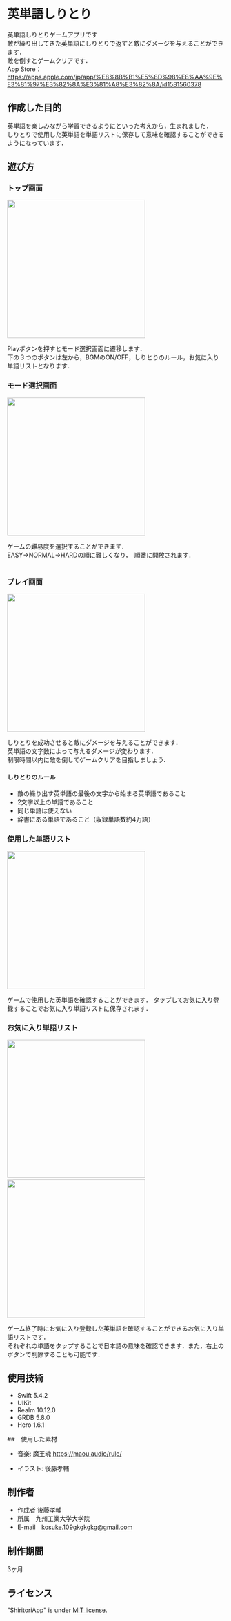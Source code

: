 # 英単語しりとり
英単語しりとりゲームアプリです</br>
敵が繰り出してきた英単語にしりとりで返すと敵にダメージを与えることができます．</br>
敵を倒すとゲームクリアです．</br>
App Store：https://apps.apple.com/jp/app/%E8%8B%B1%E5%8D%98%E8%AA%9E%E3%81%97%E3%82%8A%E3%81%A8%E3%82%8A/id1581560378

## 作成した目的
英単語を楽しみながら学習できるようにといった考えから，生まれました．</br>
しりとりで使用した英単語を単語リストに保存して意味を確認することができるようになっています．

## 遊び方
### トップ画面
<img src='https://user-images.githubusercontent.com/84612341/126066774-eb543b8a-64a8-4c56-af61-b88a2be7711a.png' width='320px'></br>

Playボタンを押すとモード選択画面に遷移します．</br>
下の３つのボタンは左から，BGMのON/OFF，しりとりのルール，お気に入り単語リストとなります．
</br>

### モード選択画面
<img src='https://user-images.githubusercontent.com/84612341/126067275-b9fd4165-68b6-4908-8fba-dd66aee2f0bc.png' width='320px'></br>
 
ゲームの難易度を選択することができます．</br>
EASY->NORMAL->HARDの順に難しくなり，　順番に開放されます．</br>
</br>

### プレイ画面
<img src='https://user-images.githubusercontent.com/84612341/126068618-84b9f735-796c-4f18-9742-bc0c5d933df4.gif' width='320px'></br>

しりとりを成功させると敵にダメージを与えることができます．</br>
英単語の文字数によって与えるダメージが変わります．</br>
制限時間以内に敵を倒してゲームクリアを目指しましょう．</br>

#### しりとりのルール
* 敵の繰り出す英単語の最後の文字から始まる英単語であること
* 2文字以上の単語であること
* 同じ単語は使えない
* 辞書にある単語であること（収録単語数約4万語）</br>

### 使用した単語リスト
<img src='https://user-images.githubusercontent.com/84612341/126068997-10d05d73-9464-43d4-bd04-46ebdaf984f4.png' width='320px'></br>

ゲームで使用した英単語を確認することができます． タップしてお気に入り登録することでお気に入り単語リストに保存されます．</br>

### お気に入り単語リスト
<img src='https://user-images.githubusercontent.com/84612341/126069127-9248d1c6-1cb4-45f6-b58a-ecd12947abb2.png' width='320px'>　　<img src='https://user-images.githubusercontent.com/84612341/126069131-e1cbaa3b-7938-4608-a598-1a0475a7d3a3.png' width='320px'>

ゲーム終了時にお気に入り登録した英単語を確認することができるお気に入り単語リストです．</br>
それぞれの単語をタップすることで日本語の意味を確認できます．また，右上のボタンで削除することも可能です．</br>

## 使用技術
* Swift 5.4.2
* UIKit
* Realm 10.12.0 
* GRDB 5.8.0
* Hero 1.6.1

##　使用した素材
* 音楽: 魔王魂
https://maou.audio/rule/

* イラスト: 後藤孝輔

## 制作者
 
* 作成者 後藤孝輔
* 所属　九州工業大学大学院
* E-mail　kosuke.109gkgkgkg@gmail.com

## 制作期間
3ヶ月
 
## ライセンス

"ShiritoriApp" is under [MIT license](https://en.wikipedia.org/wiki/MIT_License).
 
